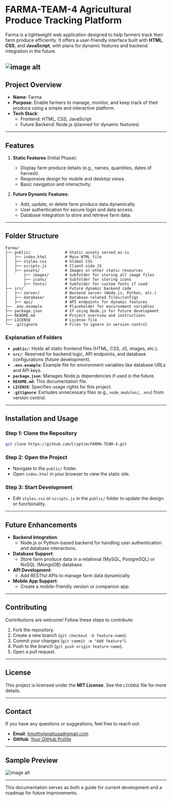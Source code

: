 # **FARMA-TEAM-4 Agricultural Produce Tracking Platform**

Farma is a lightweight web application designed to help farmers track their farm produce efficiently. It offers a user-friendly interface built with **HTML**, **CSS**, and **JavaScript**, with plans for dynamic features and backend integration in the future.


![image alt](https://github.com/Cryptim/FARMA-TEAM-4/blob/5fb4623a00e951494bc9ef076bec4e9bfe7e8180/crop%20tracking.png)
---

## **Project Overview**
- **Name**: Farma
- **Purpose**: Enable farmers to manage, monitor, and keep track of their produce using a simple and interactive platform.
- **Tech Stack**: 
  - Frontend: HTML, CSS, JavaScript
  - Future Backend: Node.js  (planned for dynamic features)

---

## **Features**
1. **Static Features** (Initial Phase):
   - Display farm produce details (e.g., names, quantities, dates of harvest).
   - Responsive design for mobile and desktop views.
   - Basic navigation and interactivity.
   
2. **Future Dynamic Features**:
   - Add, update, or delete farm produce data dynamically.
   - User authentication for secure login and data access.
   - Database integration to store and retrieve farm data.

---

## **Folder Structure**

```plaintext
Farma/
├── public/               # Static assets served as-is
│   ├── index.html        # Main HTML file
│   ├── styles.css        # Global CSS
│   ├── scripts.js        # Client-side JS
│   ├── assets/           # Images or other static resources
│       ├── images/       # Subfolder for storing all image files
│       ├── icons/        # Subfolder for storing icons
│       ├── fonts/        # Subfolder for custom fonts if used
├── src/                  # Future dynamic backend code
│   ├── server/           # Backend server (Node.js, Python, etc.)
│   ├── database/         # Database-related files/configs
│   ├── api/              # API endpoints for dynamic features
├── .env.example          # Placeholder for environment variables
├── package.json          # If using Node.js for future development
├── README.md             # Project overview and instructions
├── LICENSE               # License file
└── .gitignore            # Files to ignore in version control
```

### **Explanation of Folders**
- **`public/`**: Holds all static frontend files (HTML, CSS, JS, images, etc.).
- **`src/`**: Reserved for backend logic, API endpoints, and database configurations (future development).
- **`.env.example`**: Example file for environment variables like database URLs and API keys.
- **`package.json`**: Manages Node.js dependencies if used in the future.
- **`README.md`**: This documentation file.
- **`LICENSE`**: Specifies usage rights for this project.
- **`.gitignore`**: Excludes unnecessary files (e.g., `node_modules/`, `.env`) from version control.

---

## **Installation and Usage**

### **Step 1: Clone the Repository**
```bash
git clone https://github.com/Cryptim/FARMA-TEAM-4.git
```

### **Step 2: Open the Project**
- Navigate to the `public/` folder.
- Open `index.html` in your browser to view the static site.

### **Step 3: Start Development**
- Edit `styles.css` or `scripts.js` in the `public/` folder to update the design or functionality.

---

## **Future Enhancements**
- **Backend Integration**:
  - Node.js or Python-based backend for handling user authentication and database interactions.
- **Database Support**:
  - Store farm produce data in a relational (MySQL, PostgreSQL) or NoSQL (MongoDB) database.
- **API Development**:
  - Add RESTful APIs to manage farm data dynamically.
- **Mobile App Support**:
  - Create a mobile-friendly version or companion app.

---

## **Contributing**
Contributions are welcome! Follow these steps to contribute:
1. Fork the repository.
2. Create a new branch (`git checkout -b feature-name`).
3. Commit your changes (`git commit -m "Add feature"`).
4. Push to the branch (`git push origin feature-name`).
5. Open a pull request.

---

## **License**
This project is licensed under the **MIT License**. See the `LICENSE` file for more details.

---

## **Contact**
If you have any questions or suggestions, feel free to reach out:
- **Email**: timothyignatiusa@gmail.com
- **GitHub**: [Your GitHub Profile](https://github.com/Cryptim)

---

## **Sample Preview**
![image alt](https://github.com/Cryptim/FARMA-TEAM-4/blob/02ec876e71247ffb10b5794af2968e018da49e3a/Landing%20Page.png)


---

This documentation serves as both a guide for current development and a roadmap for future improvements.
